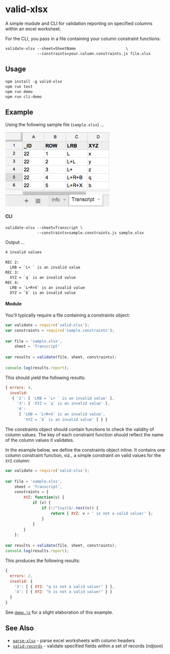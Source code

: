 # valid-xlsx

A simple module and CLI for validation reporting on specified columns within an excel worksheet.

For the CLI, you pass in a file containing your column constraint functions:

    validate-xlsx --sheet=SheetName                      \
                  --constraints=your.column.constraints.js file.xlsx


## Usage

    npm install -g valid-xlsx
    npm run test
    npm run demo
    npm run cli-demo


## Example

Using the following sample file (`sample.xlsx`) ...

![sample file](sample.png)


#### CLI

    validate-xlsx --sheet=Transcript \
                  --constraints=sample.constraints.js sample.xlsx

Output ...

    4 invalid values

    REC 2:
      LRB = `L+ ` is an invalid value
    REC 3:
      XYZ = `q` is an invalid value
    REC 4:
      LRB = `L+R+X` is an invalid value
      XYZ = `b` is an invalid value


#### Module

You'll typically require a file containing a constraints object:

```javascript
var validate = require('valid-xlsx');
var constraints = require('sample.constraints');

var file = 'sample.xlsx',
    sheet = 'Transcript'

var results = validate(file, sheet, constraints);

console.log(results.report);
```

This should yield the following results:

```javascript
{ errors: 4,
  invalid: 
   { '2': [ 'LRB = `L+ ` is an invalid value' ],
     '3': [ 'XYZ = `q` is an invalid value' ],
     '4': 
      [ 'LRB = `L+R+X` is an invalid value',
        'XYZ = `b` is an invalid value' ] } }
```

The constraints object should contain functions to check the validity of column
values.  The key of each constraint function should reflect the name of the column values it validates.

In the example below, we define the constraints object inline.  It contains one
column constraint function, viz., a simple constraint on valid values for the `XYZ`
column:

```javascript
var validate = require('valid-xlsx');

var file = 'sample.xlsx',
    sheet = 'Transcript',
    constraints = {
        XYZ: function(v) {
            if (v) {
                if (!/^[xyz]$/.test(v)) {
                    return { XYZ: v + ' is not a valid value!' };
                }
            }
        }
    };

var results = validate(file, sheet, constraints);
console.log(results.report);
```

This produces the following results:

```javascript
{
  errors: 2,
  invalid: {
    '3': [ { XYZ: "q is not a valid value!" } ],
    '4': [ { XYZ: "b is not a valid value!" } ]
  }
}
```

See [`demo.js`](demo.js) for a slight elaboration of this example.


## See Also

* [`parse-xlsx`](https://github.com/joyrexus/parse-xlsx) - parse excel worksheets 
  with column headers
* [`valid-records`](https://github.com/joyrexus/valid-records) - validate
  specified fields within a set of records (ndjson)
